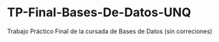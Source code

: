 # TP-Final-Bases-De-Datos-UNQ
Trabajo Práctico Final de la cursada de Bases de Datos
(sin correciones)

